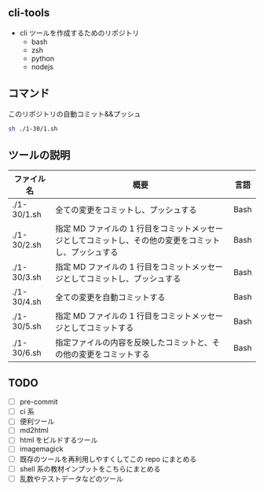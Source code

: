 ## cli-tools

- cli ツールを作成するためのリポジトリ
  - bash
  - zsh
  - python
  - nodejs

## コマンド

このリポジトリの自動コミット&&プッシュ

```bash
sh ./1-30/1.sh
```

## ツールの説明

| ファイル名  | 概要                                                                                                  | 言語 |
| ----------- | ----------------------------------------------------------------------------------------------------- | ---- |
| ./1-30/1.sh | 全ての変更をコミットし、プッシュする                                                                  | Bash |
| ./1-30/2.sh | 指定 MD ファイルの 1 行目をコミットメッセージとしてコミットし、その他の変更をコミットし、プッシュする | Bash |
| ./1-30/3.sh | 指定 MD ファイルの 1 行目をコミットメッセージとしてコミットし、プッシュする                           | Bash |
| ./1-30/4.sh | 全ての変更を自動コミットする                                                                          | Bash |
| ./1-30/5.sh | 指定 MD ファイルの 1 行目をコミットメッセージとしてコミットする                                       | Bash |
| ./1-30/6.sh | 指定ファイルの内容を反映したコミットと、その他の変更をコミットする                                    | Bash |

## TODO

- [ ] pre-commit
- [ ] ci 系
- [ ] 便利ツール
- [ ] md2html
- [ ] html をビルドするツール
- [ ] imagemagick
- [ ] 既存のツールを再利用しやすくしてこの repo にまとめる
- [ ] shell 系の教材インプットをこちらにまとめる
- [ ] 乱数やテストデータなどのツール
